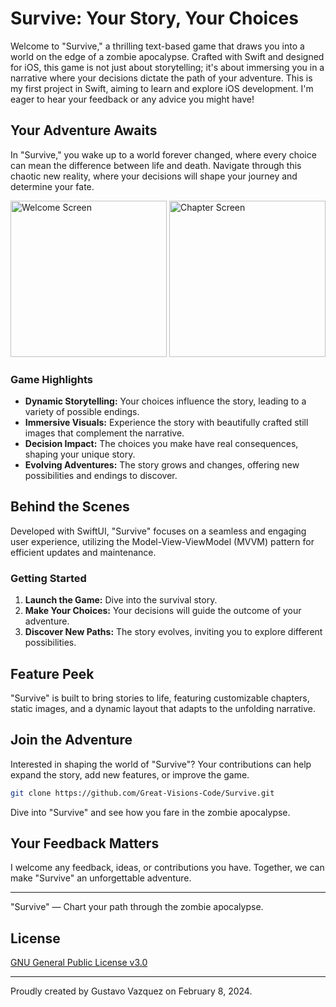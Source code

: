 # Survive: Your Story, Your Choices

Welcome to "Survive," a thrilling text-based game that draws you into a world on the edge of a zombie apocalypse. Crafted with Swift and designed for iOS, this game is not just about storytelling; it's about immersing you in a narrative where your decisions dictate the path of your adventure. This is my first project in Swift, aiming to learn and explore iOS development. I'm eager to hear your feedback or any advice you might have!

## Your Adventure Awaits

In "Survive," you wake up to a world forever changed, where every choice can mean the difference between life and death. Navigate through this chaotic new reality, where your decisions will shape your journey and determine your fate.

<img src="Pictures/WelcomeView.gif" width="250" alt="Welcome Screen">  <img src="Pictures/ChapterView.gif" width="250" alt="Chapter Screen">


### Game Highlights

- **Dynamic Storytelling:** Your choices influence the story, leading to a variety of possible endings.
- **Immersive Visuals:** Experience the story with beautifully crafted still images that complement the narrative.
- **Decision Impact:** The choices you make have real consequences, shaping your unique story.
- **Evolving Adventures:** The story grows and changes, offering new possibilities and endings to discover.

## Behind the Scenes

Developed with SwiftUI, "Survive" focuses on a seamless and engaging user experience, utilizing the Model-View-ViewModel (MVVM) pattern for efficient updates and maintenance.

### Getting Started

1. **Launch the Game:** Dive into the survival story.
2. **Make Your Choices:** Your decisions will guide the outcome of your adventure.
3. **Discover New Paths:** The story evolves, inviting you to explore different possibilities.

## Feature Peek

"Survive" is built to bring stories to life, featuring customizable chapters, static images, and a dynamic layout that adapts to the unfolding narrative.

## Join the Adventure

Interested in shaping the world of "Survive"? Your contributions can help expand the story, add new features, or improve the game.

```sh
git clone https://github.com/Great-Visions-Code/Survive.git
```

Dive into "Survive" and see how you fare in the zombie apocalypse.

## Your Feedback Matters

I welcome any feedback, ideas, or contributions you have. Together, we can make "Survive" an unforgettable adventure.

---

"Survive" — Chart your path through the zombie apocalypse.

## License

[GNU General Public License v3.0](LICENSE)

---

Proudly created by Gustavo Vazquez on February 8, 2024.
